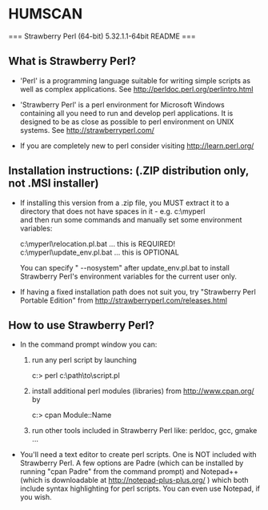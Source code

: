 # HUMSCAN
=== Strawberry Perl (64-bit) 5.32.1.1-64bit README ===

What is Strawberry Perl?
------------------------

* 'Perl' is a programming language suitable for writing simple scripts as well
  as complex applications. See http://perldoc.perl.org/perlintro.html

* 'Strawberry Perl' is a perl environment for Microsoft Windows containing all
  you need to run and develop perl applications. It is designed to be as close
  as possible to perl environment on UNIX systems. See http://strawberryperl.com/

* If you are completely new to perl consider visiting http://learn.perl.org/

Installation instructions: (.ZIP distribution only, not .MSI installer)
-----------------------------------------------------------------------

* If installing this version from a .zip file, you MUST extract it to a 
  directory that does not have spaces in it - e.g. c:\myperl\
  and then run some commands and manually set some environment variables:

  c:\myperl\relocation.pl.bat         ... this is REQUIRED!
  c:\myperl\update_env.pl.bat         ... this is OPTIONAL

  You can specify " --nosystem" after update_env.pl.bat to install Strawberry 
  Perl's environment variables for the current user only.

* If having a fixed installation path does not suit you, try "Strawberry Perl
  Portable Edition" from http://strawberryperl.com/releases.html

How to use Strawberry Perl?
---------------------------

* In the command prompt window you can:

  1. run any perl script by launching
  
     c:\> perl c:\path\to\script.pl

  2. install additional perl modules (libraries) from http://www.cpan.org/ by

     c:\> cpan Module::Name
  
  3. run other tools included in Strawberry Perl like: perldoc, gcc, gmake ...

* You'll need a text editor to create perl scripts.  One is NOT included with 
  Strawberry Perl. A few options are Padre (which can be installed by running 
  "cpan Padre" from the command prompt) and Notepad++ (which is downloadable at
  http://notepad-plus-plus.org/ ) which both include syntax highlighting
  for perl scripts. You can even use Notepad, if you wish.
